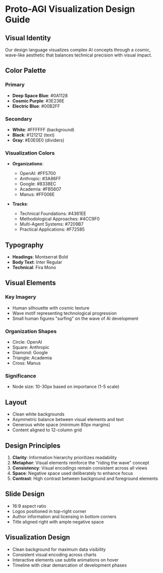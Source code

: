 # Proto-AGI Visualization Design Guide

## Visual Identity

Our design language visualizes complex AI concepts through a cosmic, wave-like aesthetic that balances technical precision with visual impact.

## Color Palette

### Primary
- **Deep Space Blue**: #0A1128
- **Cosmic Purple**: #3E236E
- **Electric Blue**: #00B2FF

### Secondary
- **White**: #FFFFFF (background)
- **Black**: #121212 (text)
- **Gray**: #E0E0E0 (dividers)

### Visualization Colors
- **Organizations**:
  - OpenAI: #FF5700
  - Anthropic: #3A86FF
  - Google: #8338EC
  - Academia: #FB5607
  - Manus: #FF006E

- **Tracks**:
  - Technical Foundations: #4361EE
  - Methodological Approaches: #4CC9F0
  - Multi-Agent Systems: #7209B7
  - Practical Applications: #F72585

## Typography

- **Headings**: Montserrat Bold
- **Body Text**: Inter Regular
- **Technical**: Fira Mono

## Visual Elements

### Key Imagery
- Human silhouette with cosmic texture
- Wave motif representing technological progression
- Small human figures "surfing" on the wave of AI development

### Organization Shapes
- Circle: OpenAI
- Square: Anthropic
- Diamond: Google
- Triangle: Academia
- Cross: Manus

### Significance
- Node size: 10-30px based on importance (1-5 scale)

## Layout

- Clean white backgrounds
- Asymmetric balance between visual elements and text
- Generous white space (minimum 80px margins)
- Content aligned to 12-column grid

## Design Principles

1. **Clarity**: Information hierarchy prioritizes readability
2. **Metaphor**: Visual elements reinforce the "riding the wave" concept
3. **Consistency**: Visual encodings remain consistent across all views
4. **Space**: Negative space used deliberately to enhance focus
5. **Contrast**: High contrast between background and foreground elements

## Slide Design

- 16:9 aspect ratio
- Logos positioned in top-right corner
- Author information and licensing in bottom corners
- Title aligned right with ample negative space

## Visualization Design

- Clean background for maximum data visibility
- Consistent visual encoding across charts
- Interactive elements use subtle animations on hover
- Timeline with clear demarcation of development phases